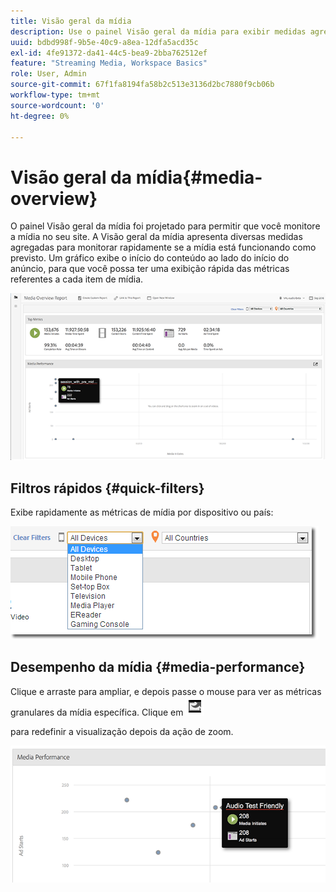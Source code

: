 ```yaml
---
title: Visão geral da mídia
description: Use o painel Visão geral da mídia para exibir medidas agregadas. Saiba como monitorar rapidamente o desempenho da mídia.
uuid: bdbd998f-9b5e-40c9-a8ea-12dfa5acd35c
exl-id: 4fe91372-da41-44c5-bea9-2bba762512ef
feature: "Streaming Media, Workspace Basics"
role: User, Admin
source-git-commit: 67f1fa8194fa58b2c513e3136d2bc7880f9cb06b
workflow-type: tm+mt
source-wordcount: '0'
ht-degree: 0%

---
```


# Visão geral da mídia{#media-overview}

O painel Visão geral da mídia foi projetado para permitir que você monitore a mídia no seu site. A Visão geral da mídia apresenta diversas medidas agregadas para monitorar rapidamente se a mídia está funcionando como previsto. Um gráfico exibe o início do conteúdo ao lado do início do anúncio, para que você possa ter uma exibição rápida das métricas referentes a cada item de mídia.

![](assets/media_overview.png)

<!--
![](assets/media_overview.png){width="672px"}
-->

## Filtros rápidos {#quick-filters}

Exibe rapidamente as métricas de mídia por dispositivo ou país:

![](assets/video-overview-report-filters.png)

<!--
![](assets/video-overview-report-filters.png){width="400px"}
-->

## Desempenho da mídia {#media-performance}

Clique e arraste para ampliar, e depois passe o mouse para ver as métricas granulares da mídia específica. Clique em ![](assets/video-overview-report-revert.png)

para redefinir a visualização depois da ação de zoom.

![](assets/media_overview_zoom.png)

<!--
![](assets/media_overview_zoom.png){width="400px"}
-->
